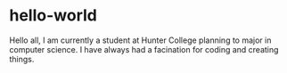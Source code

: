 # hello-world
Hello all,
I am currently a student at Hunter College planning to major in computer science. I have always had a facination for coding and creating 
things.
